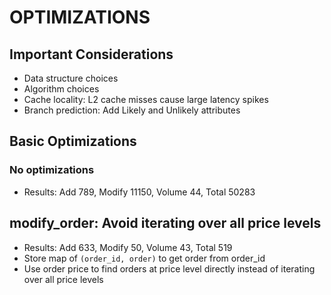 # OPTIMIZATIONS

## Important Considerations

- Data structure choices
- Algorithm choices
- Cache locality: L2 cache misses cause large latency spikes
- Branch prediction: Add Likely and Unlikely attributes

## Basic Optimizations

### No optimizations

- Results: Add 789, Modify 11150, Volume 44, Total 50283

## modify_order: Avoid iterating over all price levels

- Results: Add 633, Modify 50, Volume 43, Total 519
- Store map of `(order_id, order)` to get order from order_id
- Use order price to find orders at price level directly instead of iterating over all price levels
